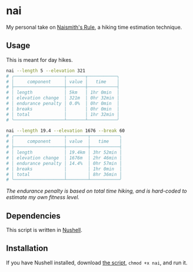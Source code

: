 # nai

My personal take on [Naismith's Rule](https://en.wikipedia.org/wiki/Naismith's_rule), a hiking time
estimation technique.

## Usage

This is meant for day hikes.

```bash
nai --length 5 --elevation 321
# ╭───────────────────┬───────┬───────────╮
# │     component     │ value │   time    │
# ├───────────────────┼───────┼───────────┤
# │ length            │ 5km   │ 1hr 0min  │
# │ elevation change  │ 321m  │ 0hr 32min │
# │ endurance penalty │ 0.0%  │ 0hr 0min  │
# │ breaks            │       │ 0hr 0min  │
# │ total             │       │ 1hr 32min │
# ╰───────────────────┴───────┴───────────╯

nai --length 19.4 --elevation 1676 --break 60
# ╭───────────────────┬────────┬───────────╮
# │     component     │ value  │   time    │
# ├───────────────────┼────────┼───────────┤
# │ length            │ 19.4km │ 3hr 52min │
# │ elevation change  │ 1676m  │ 2hr 46min │
# │ endurance penalty │ 14.4%  │ 0hr 57min │
# │ breaks            │        │ 1hr 0min  │
# │ total             │        │ 8hr 36min │
# ╰───────────────────┴────────┴───────────╯
```

_The endurance penalty is based on total time hiking, and is hard-coded to estimate my own fitness
level._

## Dependencies

This script is written in [Nushell](https://www.nushell.sh/).

## Installation

If you have Nushell installed, download [the script](nai), `chmod +x nai`, and run it.

